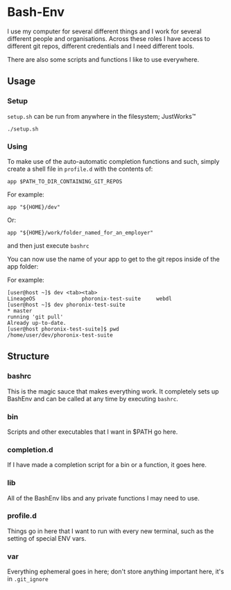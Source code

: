 # Bash-Env

I use my computer for several different things and I work for several different
people and organisations. Across these roles I have access to different git repos,
different credentials and I need different tools.

There are also some scripts and functions I like to use everywhere.

## Usage

### Setup
`setup.sh` can be run from anywhere in the filesystem; JustWorks™

```
./setup.sh
```

### Using
To make use of the auto-automatic completion functions and such, simply create
a shell file in `profile.d` with the contents of:

```
app $PATH_TO_DIR_CONTAINING_GIT_REPOS
```

For example:
```
app "${HOME}/dev"
```

Or:

```
app "${HOME}/work/folder_named_for_an_employer"
```

and then just execute `bashrc`

You can now use the name of your app to get to the git repos inside of the app
folder:

For example:

```
[user@host ~]$ dev <tab><tab>
LineageOS               phoronix-test-suite     webdl
[user@host ~]$ dev phoronix-test-suite 
* master
running 'git pull'
Already up-to-date.
[user@host phoronix-test-suite]$ pwd
/home/user/dev/phoronix-test-suite
```

## Structure

### bashrc
This is the magic sauce that makes everything work. It completely sets up
BashEnv and can be called at any time by executing `bashrc`.

### bin
Scripts and other executables that I want in $PATH go here.

### completion.d
If I have made a completion script for a bin or a function, it goes here.

### lib
All of the BashEnv libs and any private functions I may need to use.

### profile.d
Things go in here that I want to run with every new terminal, such as the
setting of special ENV vars.

### var
Everything ephemeral goes in here; don't store anything important here, it's in
`.git_ignore`
